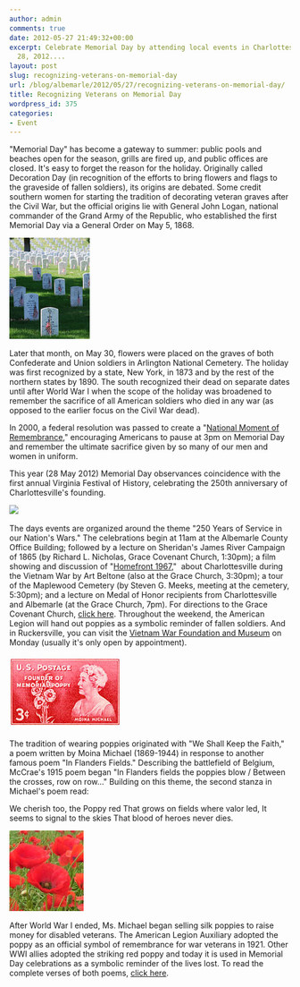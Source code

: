 ```yaml
---
author: admin
comments: true
date: 2012-05-27 21:49:32+00:00
excerpt: Celebrate Memorial Day by attending local events in Charlottesville on May
  28, 2012....
layout: post
slug: recognizing-veterans-on-memorial-day
url: /blog/albemarle/2012/05/27/recognizing-veterans-on-memorial-day/
title: Recognizing Veterans on Memorial Day
wordpress_id: 375
categories:
- Event
---
```


"Memorial Day" has become a gateway to summer: public pools and beaches open for the season, grills are fired up, and public offices are closed. It's easy to forget the reason for the holiday. Originally called Decoration Day (in recognition of the efforts to bring flowers and flags to the graveside of fallen soldiers), its origins are debated. Some credit southern women for starting the tradition of decorating veteran graves after the Civil War, but the official origins lie with General John Logan, national commander of the Grand Army of the Republic, who established the first Memorial Day via a General Order on May 5, 1868. 

![](/wp-content/uploads/2012/05/memday_flags.jpg)

Later that month, on May 30, flowers were placed on the graves of both Confederate and Union soldiers in Arlington National Cemetery. The holiday was first recognized by a state, New York, in 1873 and by the rest of the northern states by 1890. The south recognized their dead on separate dates until after World War I when the scope of the holiday was broadened to remember the sacrifice of all American soldiers who died in any war (as opposed to the earlier focus on the Civil War dead).

In 2000, a federal resolution was passed to create a "[National Moment of Remembrance](http://clinton4.nara.gov/remembrance/)," encouraging Americans to pause at 3pm on Memorial Day and remember the ultimate sacrifice given by so many of our men and women in uniform.

This year (28 May 2012) Memorial Day observances coincidence with the first annual Virginia Festival of History, celebrating the 250th anniversary of Charlottesville's founding. 

![](/wp-content/uploads/2012/05/memday_homefront1967-300x205.jpg)

The days events are organized around the theme "250 Years of Service in our Nation's Wars." The celebrations begin at 11am at the Albemarle County Office Building; followed by a lecture on Sheridan's James River Campaign of 1865 (by Richard L. Nicholas, Grace Covenant Church, 1:30pm); a film showing and discussion of "[Homefront 1967](http://www2.dailyprogress.com/lifestyles/cdp-lifestyles/2008/mar/30/home_film_is_reminder_of_old_days-ar-86095/),"  about Charlottesville during the Vietnam War by Art Beltone (also at the Grace Church, 3:30pm); a tour of the Maplewood Cemetery (by Steven G. Meeks, meeting at the cemetery, 5:30pm); and a lecture on Medal of Honor recipients from Charlottesville and Albemarle (at the Grace Church, 7pm). For directions to the Grace Covenant Church, [click here](http://www.gracecov.com/contact.html). Throughout the weekend, the American Legion will hand out poppies as a symbolic reminder of fallen soldiers. And in Ruckersville, you can visit the [Vietnam War Foundation and Museum](http://www.vietnamwarfoundation.org/) on Monday (usually it's only open by appointment).[
](http://www.vietnamwarfoundation.org/)



![](/wp-content/uploads/2012/05/memday_poppies1.jpg)

The tradition of wearing poppies originated with "We Shall Keep the Faith," a poem written by Moina Michael (1869-1944) in response to another famous poem "In Flanders Fields." Describing the battlefield of Belgium, McCrae's 1915 poem began "In Flanders fields the poppies blow / Between the crosses, row on row..." Building on this theme, the second stanza in Michael's poem read:

We cherish too, the Poppy red
That grows on fields where valor led,
It seems to signal to the skies
That blood of heroes never dies.



![](/wp-content/uploads/2012/05/memday_poppy.jpg)

After World War I ended, Ms. Michael began selling silk poppies to raise money for disabled veterans. The American Legion Auxiliary adopted the poppy as an official symbol of remembrance for war veterans in 1921. Other WWI allies adopted the striking red poppy and today it is used in Memorial Day celebrations as a symbolic reminder of the lives lost. To read the complete verses of both poems, [click here](http://www.nbc-links.com/miscellaneous/FlandersField.html).

